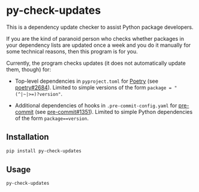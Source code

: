 py-check-updates
================

This is a dependency update checker to assist Python package developers.

If you are the kind of paranoid person who checks whether packages
in your dependency lists are updated once a week
and you do it manually for some technical reasons,
then this program is for you.

Currently, the program checks updates (it does not automatically update them, though) for:

- Top-level dependencies in `pyproject.toml` for [Poetry](https://python-poetry.org/)
  (see [poetry#2684](https://github.com/python-poetry/poetry/issues/2684)).
  Limited to simple versions of the form `package = "(^|~|>=)?version"`.

- Additional dependencies of hooks in `.pre-commit-config.yaml` for [pre-commit](https://pre-commit.com/)
  (see [pre-commit#1351](https://github.com/pre-commit/pre-commit/issues/1351)).
  Limited to simple Python dependencies of the form `package==version`.

Installation
------------

```bash
pip install py-check-updates
```

Usage
-----

```bash
py-check-updates
```
